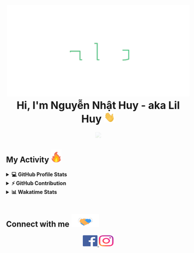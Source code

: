 <!-- Header -->
<h1 align="center">
  <img src="./images/logo.svg" width="500">
  <br>
  Hi, I'm Nguyễn Nhật Huy - aka Lil Huy <img src="./images/hi.gif" width="30px" height="30px">
</h1>

<!-- Signal -->
<p align="center" style="opacity: 0.1;">
  <img src="https://media.giphy.com/media/hlRzt8TxCNVcEZBt9w/giphy.gif" width="50">
</p>

<!-- My Activity -->
<h2>My Activity <img src="./images/github-stats.gif" height="35px"></h2>
<details> 
  <summary><b>💻 GitHub Profile Stats</b></summary>
  <br/>
  <p align="center">
    <img alt="Mosted used languages" src="https://github-readme-stats.vercel.app/api/top-langs/?username=oHTGo&layout=compact&theme=dark" height="192px"/>
    <br/>
	  <img src="https://github-readme-stats.vercel.app/api?username=oHTGo&show_icons=true&icon_color=ffffff&theme=dark" alt="oHTGo's Github Stats" height="192px"/>
    <br/>
    <b>Note:</b> Top languages is only a metric of the languages my public code consists of and doesn't reflect experience or skill level.
  </p>
</details>
<details>
  <summary><b>⚡ GitHub Contribution</b></summary>
  <br/>
  <p><img alt="oHTGo's GitHub Contribution" src="https://github.com/oHTGo/oHTGo/blob/snake/snake.svg"/></p>
  <br/>
</details>
<details> 
  <summary><b>📊 Wakatime Stats</b></summary>
  <br/>
  <p align="center">
<!--START_SECTION:waka-->
**I'm a Night 🦉** 

```text
🌞 Morning    55 commits     ███░░░░░░░░░░░░░░░░░░░░░░   14.67% 
🌆 Daytime    129 commits    ████████░░░░░░░░░░░░░░░░░   34.4% 
🌃 Evening    156 commits    ██████████░░░░░░░░░░░░░░░   41.6% 
🌙 Night      35 commits     ██░░░░░░░░░░░░░░░░░░░░░░░   9.33%

```
📅 **I'm Most Productive on Tuesday** 

```text
Monday       62 commits     ████░░░░░░░░░░░░░░░░░░░░░   16.53% 
Tuesday      71 commits     ████░░░░░░░░░░░░░░░░░░░░░   18.93% 
Wednesday    48 commits     ███░░░░░░░░░░░░░░░░░░░░░░   12.8% 
Thursday     30 commits     ██░░░░░░░░░░░░░░░░░░░░░░░   8.0% 
Friday       38 commits     ██░░░░░░░░░░░░░░░░░░░░░░░   10.13% 
Saturday     55 commits     ███░░░░░░░░░░░░░░░░░░░░░░   14.67% 
Sunday       71 commits     ████░░░░░░░░░░░░░░░░░░░░░   18.93%

```


📊 **This Week I Spent My Time On** 

```text
⌚︎ Time Zone: Asia/Ho_Chi_Minh

💬 Programming Languages: 
Markdown                 23 mins             ███████████████░░░░░░░░░░   62.45% 
YAML                     10 mins             ██████░░░░░░░░░░░░░░░░░░░   26.73% 
XML                      4 mins              ██░░░░░░░░░░░░░░░░░░░░░░░   10.82%

🔥 Editors: 
VS Code                  37 mins             █████████████████████████   100.0%

```

**I Mostly Code in JavaScript** 

```text
JavaScript               5 repos             ███████████░░░░░░░░░░░░░░   45.45% 
TypeScript               3 repos             ██████░░░░░░░░░░░░░░░░░░░   27.27% 
HTML                     1 repo              ██░░░░░░░░░░░░░░░░░░░░░░░   9.09% 
Go                       1 repo              ██░░░░░░░░░░░░░░░░░░░░░░░   9.09% 
CSS                      1 repo              ██░░░░░░░░░░░░░░░░░░░░░░░   9.09%

```



<!--END_SECTION:waka-->
  </p>
</details>
<br/>

<!-- Connection -->
<h2> Connect with me <img src="./images/handshake.gif" height="35px"></h2>
<p align="center">
  <a href="https://facebook.com/nguyennhathuy.orit" target="_blank">
    <code><img src="./images/facebook.svg" alt="nguyennhathuy.orit" height="30" width="40"/></code>
  </a>
  <a href="https://instagram.com/_n.huy.n_" target="_blank">
    <code><img src="./images/instagram.svg" alt="_n.huy.n_" height="30" width="40"/></code>
  </a>
</p>
